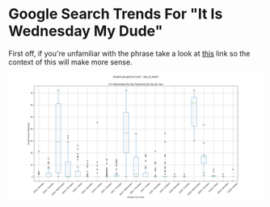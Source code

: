 # Google Search Trends For "It Is Wednesday My Dude"

First off, if you're unfamiliar with the phrase take a look at [this](http://knowyourmeme.com/memes/it-is-wednesday-my-dudes) link so the context of this will make more sense.

![output.png](output.png)
